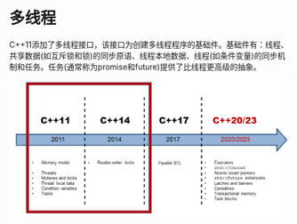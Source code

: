 # 多线程

C++11添加了多线程接口，该接口为创建多线程程序的基础件。基础件有：线程、共享数据(如互斥锁和锁)的同步原语、线程本地数据、线程(如条件变量)的同步机制和任务。任务(通常称为promise和future)提供了比线程更高级的抽象。

![](../../../images/detail/multithreading/1.png)